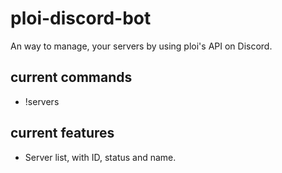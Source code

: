 # ploi-discord-bot
An way to manage, your servers by using ploi's API on Discord.


## current commands
- !servers

## current features
- Server list, with ID, status and name.
